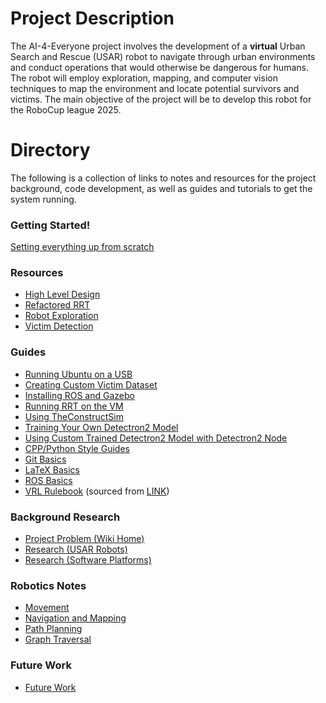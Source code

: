 # Project Description

The AI-4-Everyone project involves the development of a **virtual** Urban Search and Rescue (USAR) robot to navigate through urban environments and conduct operations that would otherwise be dangerous for humans.​ The robot will employ exploration, mapping, and computer vision techniques to map the environment and locate potential survivors and victims.​ The main objective of the project will be to develop this robot for the RoboCup league 2025.

# Directory

The following is a collection of links to notes and resources for the project background, code development, as well as guides and tutorials to get the system running.

### Getting Started!
[Setting everything up from scratch](https://nw-syd-gitlab.cseunsw.tech/z9600614/VIP-AI4Everyone-Rescue/-/blob/main/System%20Setup.md)


### Resources

* [High Level Design](https://gitlab.cse.unsw.edu.au/z9600614/VIP-SocialAI/-/tree/master/Resources/Higher%20Level%20Design)
* [Refactored RRT](https://gitlab.cse.unsw.edu.au/z9600614/VIP-SocialAI/-/tree/master/Resources/Refactored%20RRT)
* [Robot Exploration](https://gitlab.cse.unsw.edu.au/z9600614/VIP-SocialAI/-/tree/master/Resources/Robot%20Exploration)
* [Victim Detection](https://gitlab.cse.unsw.edu.au/z9600614/VIP-SocialAI/-/tree/master/Resources/Victim%20Detection)

### Guides

* [Running Ubuntu on a USB](https://gitlab.cse.unsw.edu.au/z9600614/VIP-SocialAI/-/tree/master/Guides/Bootable%20USB%20for%20Ubuntu%20Guide)
* [Creating Custom Victim Dataset](https://gitlab.cse.unsw.edu.au/z9600614/VIP-SocialAI/-/tree/master/Guides/Creating%20Custom%20Victim%20Dataset)
* [Installing ROS and Gazebo](https://gitlab.cse.unsw.edu.au/z9600614/VIP-SocialAI/-/tree/master/Guides/Install%20ROS%20and%20Gazebo%20on%20Ubuntu%2020.04)
* [Running RRT on the VM](https://gitlab.cse.unsw.edu.au/z9600614/VIP-SocialAI/-/tree/master/Guides/Running%20RRT%20on%20the%20VM)
* [Using TheConstructSim](https://gitlab.cse.unsw.edu.au/z9600614/VIP-SocialAI/-/tree/master/Guides/TheConstructSim%20Tutorials)
* [Training Your Own Detectron2 Model](https://gitlab.cse.unsw.edu.au/z9600614/VIP-SocialAI/-/tree/master/Guides/Training%20Your%20Own%20Detectron2%20Model)
* [Using Custom Trained Detectron2 Model with Detectron2 Node](https://gitlab.cse.unsw.edu.au/z9600614/VIP-SocialAI/-/tree/master/Guides/Using%20Custom%20Trained%20Detectron2%20Model%20With%20Detectron2%20Node)
* [CPP/Python Style Guides](https://gitlab.cse.unsw.edu.au/z9600614/VIP-SocialAI/-/blob/master/Guides/Code%20Style%20Guide.md)
* [Git Basics](https://gitlab.cse.unsw.edu.au/z9600614/VIP-SocialAI/-/blob/master/Guides/Git%20Basics.md)
* [LaTeX Basics](https://gitlab.cse.unsw.edu.au/z9600614/VIP-SocialAI/-/blob/master/Guides/LaTeX%20Basics.md)
* [ROS Basics](https://gitlab.cse.unsw.edu.au/z9600614/VIP-SocialAI/-/blob/master/Guides/ROS%20Basics.md)
* [VRL Rulebook](https://gitlab.cse.unsw.edu.au/z9600614/VIP-SocialAI/-/blob/master/Guides/VRL%20Rulebook.pdf) (sourced from [LINK](https://rescuesim.robocup.org/2021-robocup-rescue-virtual-robot-competition-rule/))


### Background Research

* [Project Problem (Wiki Home)](https://gitlab.cse.unsw.edu.au/z9600614/VIP-SocialAI/-/wikis/home)
* [Research (USAR Robots)](https://gitlab.cse.unsw.edu.au/z9600614/VIP-SocialAI/-/wikis/2.-Research/2.2.-USAR-Robots)
* [Research (Software Platforms)](https://gitlab.cse.unsw.edu.au/z9600614/VIP-SocialAI/-/wikis/2.-Research/2.3.-Software-Platforms)

### Robotics Notes

* [Movement](https://gitlab.cse.unsw.edu.au/z9600614/VIP-SocialAI/-/wikis/3.-Notes/3.1.-Movement)
* [Navigation and Mapping](https://gitlab.cse.unsw.edu.au/z9600614/VIP-SocialAI/-/wikis/3.-Notes/3.2.-Navigation-and-Mapping)
* [Path Planning](https://gitlab.cse.unsw.edu.au/z9600614/VIP-SocialAI/-/wikis/3.-Notes/3.3.-Path-Planning)
* [Graph Traversal](https://gitlab.cse.unsw.edu.au/z9600614/VIP-SocialAI/-/wikis/3.-Notes/3.4.-Graph-Traversal)

### Future Work

* [Future Work](https://gitlab.cse.unsw.edu.au/z9600614/VIP-SocialAI/-/wikis/4.-Future-work)
